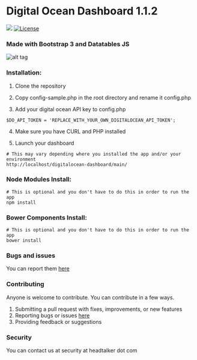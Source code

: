 <h1>Digital Ocean Dashboard 1.1.2</h1>

<a href="https://scrutinizer-ci.com/g/HeadTalker/digitalocean-dashboard/"><img src="https://scrutinizer-ci.com/g/HeadTalker/digitalocean-dashboard/badges/build.png?b=master"></a> <a href="https://github.com/HeadTalker/digitalocean-dashboard/blob/master/LICENSE"><img src="https://img.shields.io/badge/license-GPL--2.0%2B-red.svg" alt="License"></a>

<h3>Made with Bootstrap 3 and Datatables JS</h3>

![alt tag](http://i.imgur.com/OWjVBSq.gif)

<h3>Installation:</h3>

1.  Clone the repository

2.  Copy config-sample.php in the root directory and rename it config.php

3.  Add your digital ocean API key to config.php

  ```
  $DO_API_TOKEN = 'REPLACE_WITH_YOUR_OWN_DIGITALOCEAN_API_TOKEN';
  ```
4.  Make sure you have CURL and PHP installed

5.  Launch your dashboard

```
# This may vary depending where you installed the app and/or your environment
http://localhost/digitalocean-dashboard/main/
```

<h3>Node Modules Install:</h3>

```
# This is optional and you don't have to do this in order to run the app
npm install
```

<h3>Bower Components Install:</h3>

```
# This is optional and you don't have to do this in order to run the app
bower install
```

<h3>Bugs and issues</h3>

You can report them <a href="https://github.com/HeadTalker/digitalocean-dashboard/issues">here</a>

<h3>Contributing</h3>

Anyone is welcome to contribute.   You can contribute in a few ways.

1.  Submitting a pull request with fixes, improvements, or new features
2.  Reporting bugs or issues <a href="https://github.com/HeadTalker/digitalocean-dashboard/issues">here</a>
3.  Providing feedback or suggestions

<h3>Security</h3>

You can contact us at security at headtalker dot com
